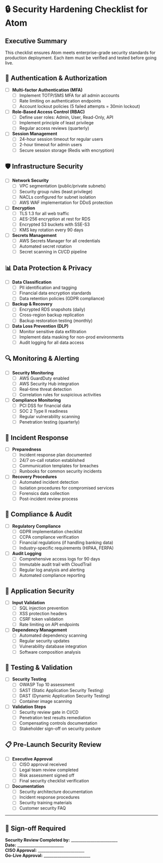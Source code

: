 # 🔒 Security Hardening Checklist for Atom

## Executive Summary
This checklist ensures Atom meets enterprise-grade security standards for production deployment. Each item must be verified and tested before going live.

## 🔐 Authentication & Authorization
- [ ] **Multi-factor Authentication (MFA)**
  - [ ] Implement TOTP/SMS MFA for all admin accounts
  - [ ] Rate limiting on authentication endpoints
  - [ ] Account lockout policies (5 failed attempts = 30min lockout)
  
- [ ] **Role-Based Access Control (RBAC)**
  - [ ] Define user roles: Admin, User, Read-Only, API
  - [ ] Implement principle of least privilege
  - [ ] Regular access reviews (quarterly)

- [ ] **Session Management**
  - [ ] 24-hour session timeout for regular users
  - [ ] 2-hour timeout for admin users
  - [ ] Secure session storage (Redis with encryption)

## 🛡️ Infrastructure Security
- [ ] **Network Security**
  - [ ] VPC segmentation (public/private subnets)
  - [ ] Security group rules (least privilege)
  - [ ] NACLs configured for subnet isolation
  - [ ] AWS WAF implementation for DDoS protection

- [ ] **Encryption**
  - [ ] TLS 1.3 for all web traffic
  - [ ] AES-256 encryption at rest for RDS
  - [ ] Encrypted S3 buckets with SSE-S3
  - [ ] KMS key rotation every 90 days

- [ ] **Secrets Management**
  - [ ] AWS Secrets Manager for all credentials
  - [ ] Automated secret rotation
  - [ ] Secret scanning in CI/CD pipeline

## 📊 Data Protection & Privacy
- [ ] **Data Classification**
  - [ ] PII identification and tagging
  - [ ] Financial data encryption standards
  - [ ] Data retention policies (GDPR compliance)

- [ ] **Backup & Recovery**
  - [ ] Encrypted RDS snapshots (daily)
  - [ ] Cross-region backup replication
  - [ ] Backup restoration testing (monthly)

- [ ] **Data Loss Prevention (DLP)**
  - [ ] Monitor sensitive data exfiltration
  - [ ] Implement data masking for non-prod environments
  - [ ] Audit logging for all data access

## 🔍 Monitoring & Alerting
- [ ] **Security Monitoring**
  - [ ] AWS GuardDuty enabled
  - [ ] AWS Security Hub integration
  - [ ] Real-time threat detection
  - [ ] Correlation rules for suspicious activities

- [ ] **Compliance Monitoring**
  - [ ] PCI DSS for financial data
  - [ ] SOC 2 Type II readiness
  - [ ] Regular vulnerability scanning
  - [ ] Penetration testing (quarterly)

## 🚨 Incident Response
- [ ] **Preparedness**
  - [ ] Incident response plan documented
  - [ ] 24/7 on-call rotation established
  - [ ] Communication templates for breaches
  - [ ] Runbooks for common security incidents

- [ ] **Recovery Procedures**
  - [ ] Automated incident detection
  - [ ] Isolation procedures for compromised services
  - [ ] Forensics data collection
  - [ ] Post-incident review process

## 🏢 Compliance & Audit
- [ ] **Regulatory Compliance**
  - [ ] GDPR implementation checklist
  - [ ] CCPA compliance verification
  - [ ] Financial regulations (if handling banking data)
  - [ ] Industry-specific requirements (HIPAA, FERPA)

- [ ] **Audit Logging**
  - [ ] Comprehensive access logs for 90 days
  - [ ] Immutable audit trail with CloudTrail
  - [ ] Regular log analysis and alerting
  - [ ] Automated compliance reporting

## 🔧 Application Security
- [ ] **Input Validation**
  - [ ] SQL injection prevention
  - [ ] XSS protection headers
  - [ ] CSRF token validation
  - [ ] Rate limiting on API endpoints

- [ ] **Dependency Management**
  - [ ] Automated dependency scanning
  - [ ] Regular security updates
  - [ ] Vulnerability database integration
  - [ ] Software composition analysis

## 🧪 Testing & Validation
- [ ] **Security Testing**
  - [ ] OWASP Top 10 assessment
  - [ ] SAST (Static Application Security Testing)
  - [ ] DAST (Dynamic Application Security Testing)
  - [ ] Container image scanning

- [ ] **Validation Steps**
  - [ ] Security review gate in CI/CD
  - [ ] Penetration test results remediation
  - [ ] Compensating controls documentation
  - [ ] Stakeholder sign-off on security posture

## 📋 Pre-Launch Security Review
- [ ] **Executive Approval**
  - [ ] CISO approval received
  - [ ] Legal team review completed
  - [ ] Risk assessment signed off
  - [ ] Final security checklist verification

- [ ] **Documentation**
  - [ ] Security architecture documentation
  - [ ] Incident response procedures
  - [ ] Security training materials
  - [ ] Customer security FAQ

---

## 🏁 Sign-off Required
**Security Review Completed by:** ________________________  
**Date:** ________________________  
**CISO Approval:** ________________________  
**Go-Live Approval:** ________________________